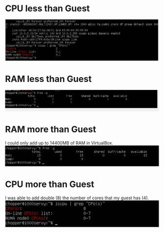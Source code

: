 # CPU less than Guest
![CPU less than guest](CPUless.png)
# RAM less than Guest
![RAM less than guest](RAMless.png)
# RAM more than Guest
I could only add up to 14400MB of RAM in VirtualBox.
![RAM more than guest](RAMmore.png)
# CPU more than Guest
I was able to add double (8) the number of cores that my guest has (4).
![CPU more than guest](CPUmore.png)

